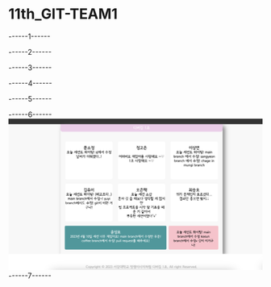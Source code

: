 # 11th_GIT-TEAM1

------1------

------2------

------3------

------4------

------5------

------6------
<img src="team1.png" alt="background-image">
------7------

